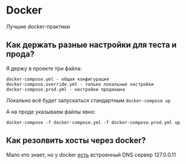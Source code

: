 ---
---

# Docker

Лучшие docker-практики

## Как держать разные настройки для теста и прода?

Я держу в проекте три файла:

```
docker-compose.yml - общая конфигурация
docker-compose.override.yml	- только локальные настройки
docker-compose.prod.yml	- настройки продакшна
```

Локально всё будет запускаться стандартным `docker-compose up`

А на проде указываем файлы явно:

```
docker-compose -f docker-compose.yml -f docker-compose.prod.yml up
```

## Как резолвить хосты через docker?

Мало кто знает, но у docker [есть](https://stackoverflow.com/questions/35744650/docker-network-nginx-resolver) встроенный DNS сервер 127.0.0.11
